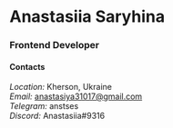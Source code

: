 # Anastasiia Saryhina

### Frontend Developer

#### **Contacts**

*Location:* Kherson, Ukraine\
*Email:* anastasiya31017@gmail.com\
*Telegram:* anstses\
*Discord:* Anastasiia#9316
